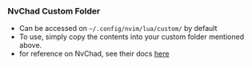 ### NvChad Custom Folder
- Can be accessed on `~/.config/nvim/lua/custom/` by default
- To use, simply copy the contents into your custom folder mentioned above.
- for reference on NvChad, see their docs [here](https://nvchad.netlify.app/)
